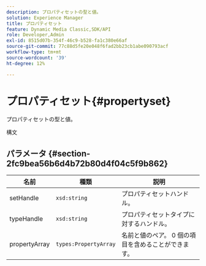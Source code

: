 ```yaml
---
description: プロパティセットの型と値。
solution: Experience Manager
title: プロパティセット
feature: Dynamic Media Classic,SDK/API
role: Developer,Admin
exl-id: 8515d07b-354f-46c9-b528-fa1c380e66af
source-git-commit: 77c88d5fe20e048f6fad2bb23cb1abe090793acf
workflow-type: tm+mt
source-wordcount: '39'
ht-degree: 12%

---
```


# プロパティセット{#propertyset}

プロパティセットの型と値。

構文

## パラメータ {#section-2fc9bea56b6d4b72b80d4f04c5f9b862}

| 名前 | 種類 | 説明 |
|---|---|---|
| setHandle | `xsd:string` | プロパティセットハンドル。 |
| typeHandle | `xsd:string` | プロパティセットタイプに対するハンドル。 |
| propertyArray | `types:PropertyArray` | 名前と値のペア。 0 個の項目を含めることができます。 |
